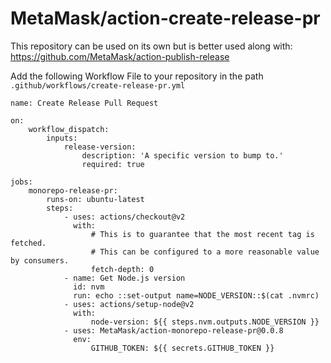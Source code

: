 # MetaMask/action-create-release-pr

This repository can be used on its own but is better used along with: https://github.com/MetaMask/action-publish-release


Add the following Workflow File to your repository in the path `.github/workflows/create-release-pr.yml`


```
name: Create Release Pull Request

on:
    workflow_dispatch:
        inputs:
            release-version:
                description: 'A specific version to bump to.'
                required: true

jobs:
    monorepo-release-pr:
        runs-on: ubuntu-latest
        steps:
            - uses: actions/checkout@v2
              with:
                  # This is to guarantee that the most recent tag is fetched.
                  # This can be configured to a more reasonable value by consumers.
                  fetch-depth: 0
            - name: Get Node.js version
              id: nvm
              run: echo ::set-output name=NODE_VERSION::$(cat .nvmrc)
            - uses: actions/setup-node@v2
              with:
                  node-version: ${{ steps.nvm.outputs.NODE_VERSION }}
            - uses: MetaMask/action-monorepo-release-pr@0.0.8
              env:
                  GITHUB_TOKEN: ${{ secrets.GITHUB_TOKEN }}

```
